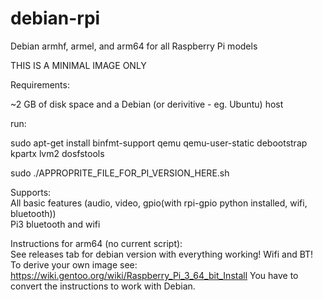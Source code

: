 # debian-rpi
Debian armhf, armel, and arm64 for all Raspberry Pi models

THIS IS A MINIMAL IMAGE ONLY

Requirements:

~2 GB of disk space and a Debian (or derivitive - eg. Ubuntu) host

run:

sudo apt-get install binfmt-support qemu qemu-user-static debootstrap kpartx lvm2 dosfstools

sudo ./APPROPRITE_FILE_FOR_PI_VERSION_HERE.sh

Supports:<br>
All basic features (audio, video, gpio(with rpi-gpio python installed, wifi, bluetooth))<br>
Pi3 bluetooth and wifi
<br>



Instructions for arm64 (no current script):<br>
See releases tab for debian version with everything working! Wifi and BT!
To derive your own image see: https://wiki.gentoo.org/wiki/Raspberry_Pi_3_64_bit_Install
You have to convert the instructions to work with Debian.




